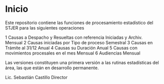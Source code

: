 # Inicio

Este repositorio contiene las funciones de procesamiento estadístico del STJER para las siguientes operaciones

1	Causas a Despacho y Resueltas con referencia Iniciadas y Archiv.	Mensual
2	Causas iniciadas por Tipo de proceso	Semestral
3	Causas en Trámite al 31/12	Anual
4	Causas su Duración	Anual 
5	Causas con movimientos procesales en el mes	Mensual
6	Audiencias	Mensual

Las versiones constituyen una primera versión a las rutinas estadísticas del área, las que están en desarrollo permanente.

Lic. Sebastián Castillo
Director
